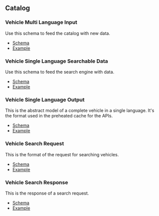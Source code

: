 ## Catalog

### Vehicle Multi Language Input

Use this schema to feed the catalog with new data.

* [Schema](catalog/vehicle-multi-language-input.schema.json)
* [Example](catalog/vehicle-multi-language-input.json)

### Vehicle Single Language Searchable Data

Use this schema to feed the search engine with data.

* [Schema](catalog/vehicle-single-language-searchable-data.schema.json)
* [Example](catalog/vehicle-single-language-searchable-data.json)

### Vehicle Single Language Output

This is the abstract model of a complete vehicle in a single language. It's the format used in the preheated cache for the APIs.

* [Schema](catalog/vehicle-single-language-output.schema.json)
* [Example](catalog/vehicle-single-language-output.json)

### Vehicle Search Request

This is the format of the request for searching vehicles.

* [Schema](catalog/search-request.schema.json)
* [Example](catalog/search-request.json)

### Vehicle Search Response

This is the response of a search request.

* [Schema](catalog/search-response.schema.json)
* [Example](catalog/search-response.json)

